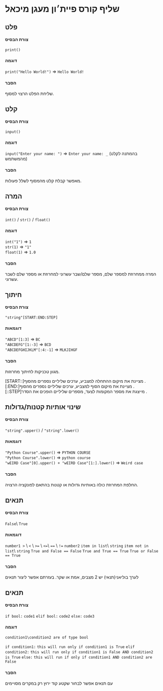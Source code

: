 # שליף קורס פיית׳ון מעגן מיכאל

## פלט
#### צורת הבסיס
`print()`
#### דוגמה
`print("Hello World!")` => `Hello World!`
#### הסבר
שליחת הפלט הרצוי למסוף.

## קלט
#### צורת הבסיס
`input()`
#### דוגמה
`input("Enter your name: ")` => `Enter your name: _` (בהמתנה לקלט מהמשתמש)
#### הסבר
מאפשר קבלת קלט מהמסוף לשלל פעולות.

## המרה
#### צורת הבסיס
`int()` / `str()` / `float()`
#### דוגמה
`int("1")` => `1`  
`str(1)` => `"1"`  
`float(1)` => `1.0`
#### הסבר
המרה ממחרוזת למספר שלם, מספר שלם/שבר עשרוני למחרוזת או מספר שלם לשבר עשרוני.

## חיתוך
#### צורת הבסיס
`"string"[START:END:STEP]`
#### דוגמאות
`"ABCD"[1:3]` => `BC`  
`"ABCDEFG"[1:-3]` => `BCD`  
`"ABCDEFGHIJKLM"[:4:-1]` => `MLKJIHGF`
#### הסבר
מגוון טכניקות לחיתוך מחרוזות.  

&rlm;&lrm;[START::]&rlm; מציינת את מיקום ההתחלה למצביע, ערכים שליליים נספרים מהסוף.  
&rlm;&lrm;[:END:]&rlm; מציינת את מיקום הסוף למצביע, ערכים שליליים נספרים מהסוף.  
&rlm;&lrm;[::STEP]&rlm; מייצגת את מספר המקומות לצעד, מספרים שליליים הופכים את הסדר.

## שינוי אותיות קטנות/גדולות
#### צורת הבסיס
`"string".upper()` / `"string".lower()`
#### דוגמאות
`"Python Course".upper()` => `PYTHON COURSE`  
`"Python Course".lower()` => `python course`  
`"wEIRD Case"[0].upper() + "wEIRD Case"[1:].lower()` => `Weird case`  
#### הסבר
החלפת המחרוזת כולה באותיות גדולות או קטנות בהתאם לפונקציה הרצויה.

## תנאים
#### צורת הבסיס
`False`\ `True`
#### דוגמאות
`number1 >` \ `<` \ `>=` \ `<=`\ `==` \ `!=` `number2`
`item in list`\ `string`
`item not in list`\ `string`
`True and False == False`
`True and True == True`
`True or False == True`
#### הסבר
לערך בוליאני(תנאי) יש 2 מצבים, אמת או שקר. בעזרתם אפשר ליצור תנאים 

## תנאים
#### צורת הבסיס
`if bool:`
    `code1`
`elif bool:`
    `code2`
`else:`
    `code3`
#### דוגמה
`condition1\condition2 are of type bool`

`if condition1:`
    `this will run only if condition1 is True`
`elif condition2:`
    `this will run only if condition1 is False AND condition2 is True`
`else:`
    `this will run if only if condition1 AND condition2 are False`
#### הסבר
עם תנאים אפשר לבחור שקטע קוד ירוץ רק במקרים מסויימים